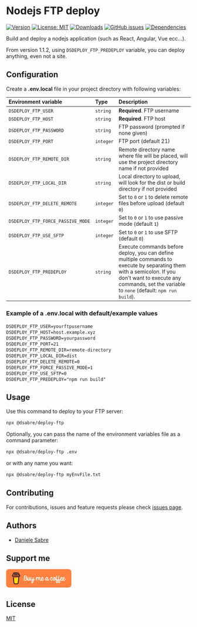 # Nodejs FTP deploy

[![Version](https://img.shields.io/npm/v/@dsabre/deploy-ftp?style=for-the-badge)](https://www.npmjs.com/package/@dsabre/deploy-ftp)
[![License: MIT](https://img.shields.io/npm/l/@dsabre/deploy-ftp?registry_uri=https%3A%2F%2Fregistry.npmjs.org&style=for-the-badge)](https://github.com/dsabre/deploy-ftp/blob/main/LICENSE)
[![Downloads](https://img.shields.io/npm/dw/@dsabre/deploy-ftp?style=for-the-badge)](https://www.npmjs.com/package/@dsabre/deploy-ftp)
[![GitHub issues](https://img.shields.io/github/issues-raw/dsabre/deploy-ftp?style=for-the-badge)](https://github.com/dsabre/deploy-ftp/issues)
[![Dependencies](https://img.shields.io/librariesio/release/npm/@dsabre/deploy-ftp?style=for-the-badge)](https://www.npmjs.com/package/@dsabre/deploy-ftp)

Build and deploy a nodejs application (such as React, Angular, Vue ecc...).

From version 1.1.2, using `DSDEPLOY_FTP_PREDEPLOY` variable, you can deploy anything, even not a site.


## Configuration

Create a **.env.local** file in your project directory with following variables:

| Environment variable              | Type       | Description                                                                                                                                                                                                        |
| :-------------------------------- | :--------- | :----------------------------------------------------------------------------------------------------------------------------------------------------------------------------------------------------------------- |
| `DSDEPLOY_FTP_USER`               | `string`   | **Required**. FTP username                                                                                                                                                                                         |
| `DSDEPLOY_FTP_HOST`               | `string`   | **Required**. FTP host                                                                                                                                                                                             |
| `DSDEPLOY_FTP_PASSWORD`           | `string`   | FTP password (prompted if none given)                                                                                                                                                                              |
| `DSDEPLOY_FTP_PORT`               | `integer`  | FTP port (default 21)                                                                                                                                                                                              |
| `DSDEPLOY_FTP_REMOTE_DIR`         | `string`   | Remote directory name where file will be placed, will use the project directory name if not provided                                                                                                               |
| `DSDEPLOY_FTP_LOCAL_DIR`          | `string`   | Local directory to upload, will look for the dist or build directory if not provided                                                                                                                               |
| `DSDEPLOY_FTP_DELETE_REMOTE`      | `integer`  | Set to `0` or `1` to delete remote files before upload (default `0`)                                                                                                                                               |
| `DSDEPLOY_FTP_FORCE_PASSIVE_MODE` | `integer`  | Set to `0` or `1` to use passive mode (default `1`)                                                                                                                                                                |
| `DSDEPLOY_FTP_USE_SFTP`           | `integer`  | Set to `0` or `1` to use SFTP (default `0`)                                                                                                                                                                        |
| `DSDEPLOY_FTP_PREDEPLOY`          | `string`   | Execute commands before deploy, you can define multiple commands to execute by separating them with a semicolon. If you don't want to execute any commands, set the variable to `none` (default: `npm run build`). |

### Example of a .env.local with default/example values
```dotenv
DSDEPLOY_FTP_USER=yourftpusername
DSDEPLOY_FTP_HOST=host.example.xyz
DSDEPLOY_FTP_PASSWORD=yourpassword
DSDEPLOY_FTP_PORT=21
DSDEPLOY_FTP_REMOTE_DIR=remote-directory
DSDEPLOY_FTP_LOCAL_DIR=dist
DSDEPLOY_FTP_DELETE_REMOTE=0
DSDEPLOY_FTP_FORCE_PASSIVE_MODE=1
DSDEPLOY_FTP_USE_SFTP=0
DSDEPLOY_FTP_PREDEPLOY="npm run build"
```


## Usage

Use this command to deploy to your FTP server:

```bash
npx @dsabre/deploy-ftp
```

Optionally, you can pass the name of the environment variables file as a command parameter:

```bash
npx @dsabre/deploy-ftp .env
```

or with any name you want:

```bash
npx @dsabre/deploy-ftp myEnvFile.txt
```


## Contributing

For contributions, issues and feature requests please check [issues page](https://github.com/dsabre/deploy-ftp/issues).


## Authors

- [Daniele Sabre](https://github.com/dsabre)


## Support me
<a href="https://www.buymeacoffee.com/daniele.sabre" target="_blank">
  <img src="https://raw.githubusercontent.com/dsabre/dsabre/main/images/bmc.png" alt="Buy Me a Coffee" title="Buy Me a Coffee" height="50" />
</a>


## License

[MIT](https://choosealicense.com/licenses/mit/)

